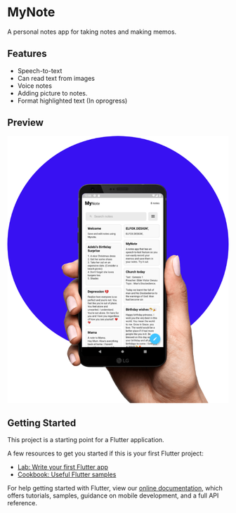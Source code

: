 # MyNote

A personal notes app for taking notes and making memos.

## Features

- Speech-to-text
- Can read text from images
- Voice notes
- Adding picture to notes.
- Format highlighted text (In oprogress)



## Preview

![Screenshot](https://github.com/GabbyOwusu/my_note/blob/main/images/appImage.png)


## Getting Started

This project is a starting point for a Flutter application.

A few resources to get you started if this is your first Flutter project:

- [Lab: Write your first Flutter app](https://flutter.dev/docs/get-started/codelab)
- [Cookbook: Useful Flutter samples](https://flutter.dev/docs/cookbook)

For help getting started with Flutter, view our
[online documentation](https://flutter.dev/docs), which offers tutorials,
samples, guidance on mobile development, and a full API reference.
